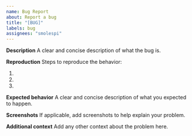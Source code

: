 ```yaml
---
name: Bug Report
about: Report a bug
title: "[BUG]"
labels: bug
assignees: "smolespi"
---
```


**Description**
A clear and concise description of what the bug is.

**Reproduction**
Steps to reproduce the behavior:

1.
2.
3.

**Expected behavior**
A clear and concise description of what you expected to happen.

**Screenshots**
If applicable, add screenshots to help explain your problem.

**Additional context**
Add any other context about the problem here.

